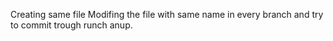 Creating same file
Modifing the file with same name in every branch and try to commit trough runch anup.

